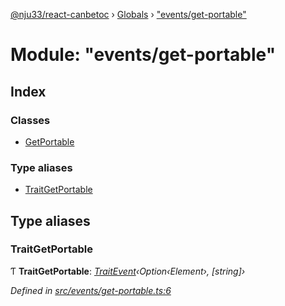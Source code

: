 [@nju33/react-canbetoc](../README.md) › [Globals](../globals.md) › ["events/get-portable"](_events_get_portable_.md)

# Module: "events/get-portable"

## Index

### Classes

* [GetPortable](../classes/_events_get_portable_.getportable.md)

### Type aliases

* [TraitGetPortable](_events_get_portable_.md#traitgetportable)

## Type aliases

###  TraitGetPortable

Ƭ **TraitGetPortable**: *[TraitEvent](../interfaces/_events_event_.traitevent.md)‹Option‹Element›, [string]›*

*Defined in [src/events/get-portable.ts:6](https://github.com/nju33/react-canbetoc/blob/615bc3d/src/events/get-portable.ts#L6)*
